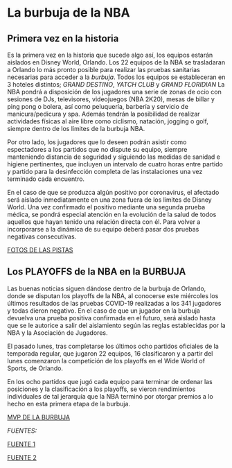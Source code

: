# La burbuja de la NBA 


## Primera vez en la historia

Es la primera vez en la historia que sucede algo así, los equipos estarán aislados en Disney World, Orlando.
Los 22 equipos de la NBA se trasladaran a Orlando lo más pronto posible para realizar las pruebas sanitarias necesarias para acceder a la *burbuja*.
Todos los equipos se estableceran en 3 hoteles distintos; *GRAND DESTINO*, *YATCH CLUB* y *GRAND FLORIDIAN*
La NBA pondrá a disposición de los jugadores una serie de zonas de ocio con sesiones de DJs, televisores, videojuegos (NBA 2K20), mesas de billar y ping pong o bolera, así como peluquería, barbería y servicio de manicura/pedicura y spa. Además tendrán la posibilidad de realizar actividades físicas al aire libre como ciclismo, natación, jogging o golf, siempre dentro de los límites de la burbuja NBA. 

Por otro lado, los jugadores que lo deseen podrán asistir como espectadores a los partidos que no dispute su equipo, siempre manteniendo distancia de seguridad y siguiendo las medidas de sanidad e higiene pertinentes, que incluyen un intervalo de cuatro horas entre partido y partido para la desinfección completa de las instalaciones una vez terminado cada encuentro.

En el caso de que se produzca algún positivo por coronavirus, el afectado será aislado inmediatamente en una zona fuera de los límites de Disney World. Una vez confirmado el positivo mediante una segunda prueba médica, se pondrá especial atención en la evolución de la salud de todos aquellos que hayan tenido una relación directa con él. Para volver a incorporarse a la dinámica de su equipo deberá pasar dos pruebas negativas consecutivas.

[FOTOS DE LAS PISTAS](https://e00-us-marca.uecdn.es/claro/assets/multimedia/imagenes/2020/08/03/15964735735902.jpg)


## Los PLAYOFFS de la NBA en la BURBUJA

Las buenas noticias siguen dándose dentro de la burbuja de Orlando, donde se disputan los playoffs de la NBA, al conocerse este miércoles los últimos resultados de las pruebas COVID-19 realizadas a los 341 jugadores y todas dieron negativo.
En el caso de que un jugador en la burbuja devuelva una prueba positiva confirmada en el futuro, será aislado hasta que se le autorice a salir del aislamiento según las reglas establecidas por la NBA y la Asociación de Jugadores.

El pasado lunes, tras completarse los últimos ocho partidos oficiales de la temporada regular, que jugaron 22 equipos, 16 clasificaron y a partir del lunes comenzaron la competición de los playoffs en el Wide World of Sports, de Orlando.

En los ocho partidos que jugó cada equipo para terminar de ordenar las posiciones y la clasificación a los playoffs, se vieron rendimientos individuales de tal jerarquía que la NBA terminó por otorgar premios a lo hecho en esta primera etapa de la burbuja.

[MVP DE LA BURBUJA](https://bolavip.com/__export/1598542268193/sites/bolavip/img/2020/08/27/nba_damian_lillard_deja_burbuja_crop1598542267230.jpg_1902800913.jpg)

*FUENTES:*

[FUENTE 1](https://www.mundodeportivo.com/baloncesto/nba/20200716/482338546480/asi-es-la-vida-en-la-burbuja-disney-de-la-nba.html)

[FUENTE 2](https://www.gigantes.com/nba/burbuja-nba-protocolo/)
